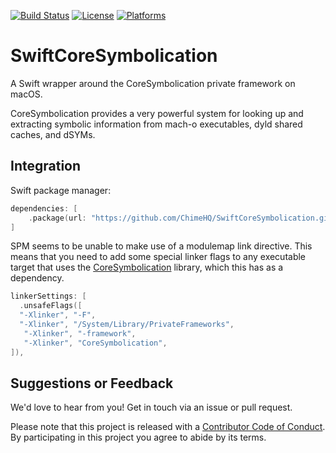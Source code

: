 [![Build Status][build status badge]][build status]
[![License][license badge]][license]
[![Platforms][platforms badge]][platforms]

# SwiftCoreSymbolication

A Swift wrapper around the CoreSymbolication private framework on macOS.

CoreSymbolication provides a very powerful system for looking up and extracting symbolic information from mach-o executables, dyld shared caches, and dSYMs.

## Integration

Swift package manager:

```swift
dependencies: [
    .package(url: "https://github.com/ChimeHQ/SwiftCoreSymbolication.git")
]
```

SPM seems to be unable to make use of a modulemap link directive. This means that you need to add some special linker flags to any executable target that uses the [CoreSymbolication](https://github.com/ChimeHQ/CoreSymbolication) library, which this has as a dependency.

```swift
linkerSettings: [
  .unsafeFlags([
  "-Xlinker", "-F",
  "-Xlinker", "/System/Library/PrivateFrameworks",
   "-Xlinker", "-framework",
   "-Xlinker", "CoreSymbolication",
]),
```

## Suggestions or Feedback

We'd love to hear from you! Get in touch via an issue or pull request.

Please note that this project is released with a [Contributor Code of Conduct](CODE_OF_CONDUCT.md). By participating in this project you agree to abide by its terms.

[build status]: https://github.com/ChimeHQ/SwiftCoreSymbolication/actions
[build status badge]: https://github.com/ChimeHQ/SwiftCoreSymbolication/workflows/CI/badge.svg
[license]: https://opensource.org/licenses/BSD-3-Clause
[license badge]: https://img.shields.io/github/license/ChimeHQ/SwiftCoreSymbolication
[platforms]: https://swiftpackageindex.com/ChimeHQ/SwiftCoreSymbolication
[platforms badge]: https://img.shields.io/endpoint?url=https%3A%2F%2Fswiftpackageindex.com%2Fapi%2Fpackages%2FChimeHQ%2FSwiftCoreSymbolication%2Fbadge%3Ftype%3Dplatforms

